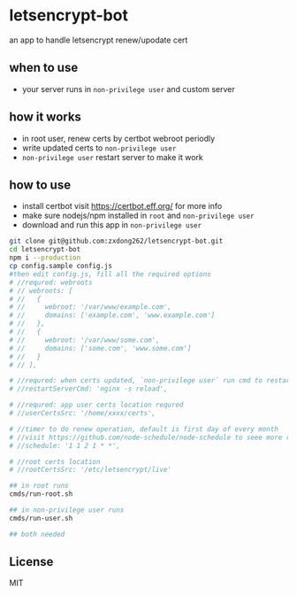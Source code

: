 # letsencrypt-bot
an app to handle letsencrypt renew/upodate cert

## when to use
- your server runs in `non-privilege user` and custom server

## how it works
- in root user, renew certs by certbot webroot periodly
- write updated certs to `non-privilege user`
- `non-privilege user` restart server to make it work

## how to use
- install certbot visit https://certbot.eff.org/ for more info
- make sure nodejs/npm installed in `root` and `non-privilege user`
- download and run this app in `non-privilege user`
```bash
git clone git@github.com:zxdong262/letsencrypt-bot.git
cd letsencrypt-bot
npm i --production
cp config.sample config.js
#then edit config.js, fill all the required options
# //requred: webroots
# // webroots: [
# //   {
# //     webroot: '/var/www/example.com',
# //     domains: ['example.com', 'www.example.com']
# //   },
# //   {
# //     webroot: '/var/www/some.com',
# //     domains: ['some.com', 'www.some.com']
# //   }
# // ],

# //requred: when certs updated, `non-privilege user` run cmd to restart server
# //restartServerCmd: 'nginx -s reload',

# //requred: app user certs location requred
# //userCertsSrc: '/home/xxxx/certs',

# //timer to do renew operation, default is first day of every month
# //visit https://github.com/node-schedule/node-schedule to seee more rules
# //schedule: '1 1 2 1 * *',

# //root certs location
# //rootCertsSrc: '/etc/letsencrypt/live'

## in root runs
cmds/run-root.sh

## in non-privilege user runs
cmds/run-user.sh

## both needed
```

## License
MIT
